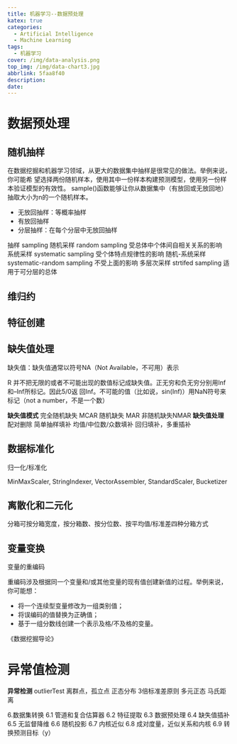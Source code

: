 ```yaml
---
title: 机器学习--数据预处理
katex: true
categories:
  - Artificial Intelligence
  - Machine Learning
tags:
  - 机器学习
cover: /img/data-analysis.png
top_img: /img/data-chart3.jpg
abbrlink: 5faa8f40
description:
date:
---
```



# 数据预处理

## 随机抽样

在数据挖掘和机器学习领域，从更大的数据集中抽样是很常见的做法。举例来说，你可能希
望选择两份随机样本，使用其中一份样本构建预测模型，使用另一份样本验证模型的有效性。
sample()函数能够让你从数据集中（有放回或无放回地）抽取大小为n的一个随机样本。

- 无放回抽样：等概率抽样
- 有放回抽样
- 分层抽样：在每个分层中无放回抽样

抽样 sampling
 随机采样  random  sampling  受总体中个体间自相关关系的影响  
 系统采样  systematic sampling  受个体特点规律性的影响
 随机-系统采样  systematic-random  sampling   不受上面的影响 
 多层次采样 strtifed  sampling   适用于可分层的总体

## 维归约


## 特征创建


## 缺失值处理

缺失值：缺失值通常以符号NA（Not Available，不可用）表示

R 并不把无限的或者不可能出现的数值标记成缺失值。正无穷和负无穷分别用Inf和–Inf所标记。因此5/0返
回Inf。不可能的值（比如说，sin(Inf)）用NaN符号来标记（not a number，不是一个数）

 **缺失值模式**
 完全随机缺失  MCAR
 随机缺失  MAR
 非随机缺失NMAR
 **缺失值处理**
 配对删除 
 简单抽样填补
 均值/中位数/众数填补
 回归填补，多重插补

##  数据标准化

 归一化/标准化 

MinMaxScaler, StringIndexer, VectorAssembler, StandardScaler, Bucketizer

## 离散化和二元化

分箱可按分箱宽度，按分箱数、按分位数、按平均值/标准差四种分箱方式

## 变量变换

变量的重编码

重编码涉及根据同一个变量和/或其他变量的现有值创建新值的过程。举例来说，你可能想：
- 将一个连续型变量修改为一组类别值；
- 将误编码的值替换为正确值；
- 基于一组分数线创建一个表示及格/不及格的变量。

《数据挖掘导论》


# 异常值检测

 **异常检测**  outlierTest 离群点，孤立点 
 正态分布  3倍标准差原则 
 多元正态  马氏距离 




6.数据集转换
 6.1 管道和复合估算器
 6.2 特征提取
 6.3 数据预处理
 6.4 缺失值插补
 6.5 无监督降维
 6.6 随机投影
 6.7 内核近似
 6.8 成对度量，近似关系和内核
 6.9 转换预测目标（y）

